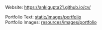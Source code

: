 Website: https://ankigupta21.github.io/cv/

Portfolio Text: [static/images/portfolio](https://github.com/ankigupta21/cv/tree/main/content/portfolio)  
Portfolio Images: [resources/images/portfolio](https://github.com/ankigupta21/cv/tree/main/static/images/portfolio)
